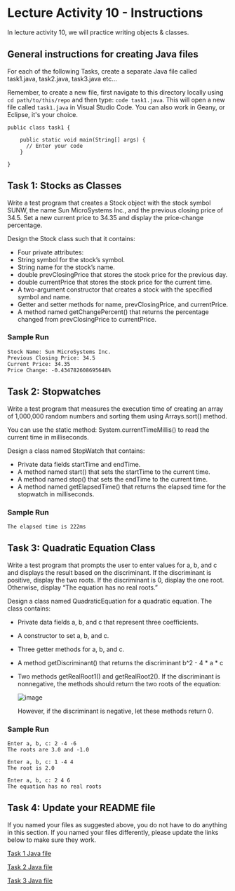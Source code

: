 # Lecture Activity 10 - Instructions

In lecture activity 10, we will practice writing objects & classes. 

## General instructions for creating Java files

For each of the following Tasks, create a separate Java file called task1.java, task2.java, task3.java etc... 

Remember, to create a new file, first navigate to this directory locally using `cd path/to/this/repo` and then type: `code task1.java`.
This will open a new file called `task1.java` in Visual Studio Code.
You can also work in Geany, or Eclipse, it's your choice.


```
public class task1 {

	public static void main(String[] args) {
	  // Enter your code
	}
  
}
```

## Task 1: Stocks as Classes
Write a test program that creates a Stock object with the stock symbol SUNW, the name Sun MicroSystems Inc., and the previous closing price of 34.5. Set a new current price to 34.35 and display the price-change percentage.

Design the Stock class such that it contains:
- Four private attributes: 
- String symbol for the stock’s symbol.
- String name for the stock’s name.
- double prevClosingPrice that stores the stock price for the previous day.
- double currentPrice that stores the stock price for the current time.
- A two-argument constructor that creates a stock with the specified symbol and name.
- Getter and setter methods for name, prevClosingPrice, and currentPrice.
- A method named getChangePercent() that returns the percentage changed from prevClosingPrice to currentPrice.

### Sample Run
```
Stock Name: Sun MicroSystems Inc.
Previous Closing Price: 34.5
Current Price: 34.35
Price Change: -0.434782608695648%
```
 
## Task 2: Stopwatches
Write a test program that measures the execution time of creating an array of 1,000,000 random numbers and sorting them using Arrays.sort() method. 

You can use the static method: System.currentTimeMillis() to read the current time in milliseconds. 

Design a class named StopWatch that contains:
- Private data fields startTime and endTime.
- A method named start() that sets the startTime to the current time.
- A method named stop() that sets the endTime to the current time.
- A method named getElapsedTime() that returns the elapsed time for the stopwatch in milliseconds.

### Sample Run
```
The elapsed time is 222ms
```

## Task 3: Quadratic Equation Class
Write a test program that prompts the user to enter values for a, b, and c and displays the result based on the discriminant. If the discriminant is positive, display the two roots. If the discriminant is 0, display the one root. Otherwise, display “The equation has no real roots.”

Design a class named QuadraticEquation for a quadratic equation. The class contains:
- Private data fields a, b, and c that represent three coefficients.
- A constructor to set a, b, and c.
- Three getter methods for a, b, and c.
- A method getDiscriminant() that returns the discriminant b^2 - 4 * a * c
- Two methods getRealRoot1() and getRealRoot2(). If the discriminant is nonnegative, the methods should return the two roots of the equation:

  ![image](https://user-images.githubusercontent.com/9085976/111852633-f0d70600-88d4-11eb-90ac-999e67f93867.png)
  
  However, if the discriminant is negative, let these methods return 0.
  

### Sample Run

```
Enter a, b, c: 2 -4 -6
The roots are 3.0 and -1.0

Enter a, b, c: 1 -4 4
The root is 2.0

Enter a, b, c: 2 4 6
The equation has no real roots
```

 
## Task 4: Update your README file 

If you named your files as suggested above, you do not have to do anything in this section.
If you named your files differently, please update the links below to make sure they work.

[Task 1 Java file](./task1.java)

[Task 2 Java file](./task2.java)

[Task 3 Java file](./task3.java)
